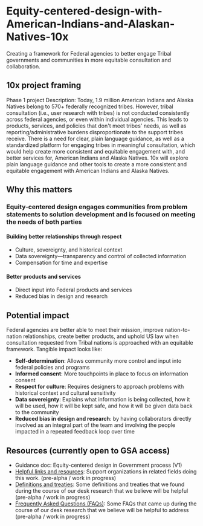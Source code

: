 # Equity-centered-design-with-American-Indians-and-Alaskan-Natives-10x
Creating a framework for Federal agencies to better engage Tribal governments and communities in more equitable consultation and collaboration. 

## 10x project framing 
Phase 1 project Description: Today, 1.9 million American Indians and Alaska Natives belong to 570+ federally recognized tribes. However, tribal consultation (i.e., user research with tribes) is not conducted consistently across federal agencies, or even within individual agencies. This leads to products, services, and policies that don't meet tribes' needs, as well as reporting/administrative burdens disproportionate to the support tribes receive. There is a need for clear, plain language guidance, as well as a standardized platform for engaging tribes in meaningful consultation, which would help create more consistent and equitable engagement with, and better services for, American Indians and Alaska Natives. 10x will explore plain language guidance and other tools to create a more consistent and equitable engagement with American Indians and Alaska Natives.

## Why this matters 
### Equity-centered design engages communities from problem statements to solution development and is focused on meeting the needs of both parties
#### Building better relationships through respect
- Culture, sovereignty, and historical context
- Data sovereignty—transparency and control of collected information
- Compensation for time and expertise
#### Better products and services 
- Direct input into Federal products and services
- Reduced bias in design and research


## Potential impact
Federal agencies are better able to meet their mission, improve nation-to-nation relationships, create better products, and uphold US law when consultation requested from Tribal nations is approached with an equitable framework. Tangible impact looks like: 
- **Self-determination**: Allows community more control and input into federal policies and programs
- **Informed consent**: More touchpoints in place to focus on information consent 
- **Respect for culture**: Requires designers to approach problems with historical context and cultural sensitivity
- **Data sovereignty**: Explains what information is being collected, how it will be used, how it will be kept safe, and how it will be given data back to the community
- **Reduced bias in design and research**: by having collaborators directly involved as an integral part of the team and involving the people impacted in a repeated feedback loop over time 


## Resources (currently open to GSA access)
- Guidance doc: Equity-centered design in Government process (V1)
- [Helpful links and resources](https://docs.google.com/spreadsheets/d/1FaCn8sGc2rjoyK9iAIIsaDTXNs3kOno4M5LsCzFqKaI/edit?usp=sharing): Support organizations in related fields doing this work. (pre-alpha / work in progress)
- [Definitions and treaties](https://docs.google.com/document/d/1mGWYGzKOiCSFeVCtIZul5X5FVR3GxUZ6VWGHlpQPoWU/edit?usp=sharing): Some definitions and treaties that we found during the course of our desk research that we believe will be helpful (pre-alpha / work in progress)
- [Frequently Asked Questions (FAQs)](https://docs.google.com/document/d/1N_5cvoZWfgsVPzP7w1KFuqEv-fsD2BfK7gfcXzXM_Lw/edit#heading=h.5um6wre95xxo): Some FAQs that came up during the course of our desk research that we believe will be helpful to address (pre-alpha / work in progress)
